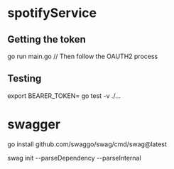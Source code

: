 # spotifyService

## Getting the token
go run main.go // Then follow the OAUTH2 process

## Testing
export BEARER_TOKEN=<access token>
go test -v ./...

# swagger
go install github.com/swaggo/swag/cmd/swag@latest

swag init --parseDependency --parseInternal
